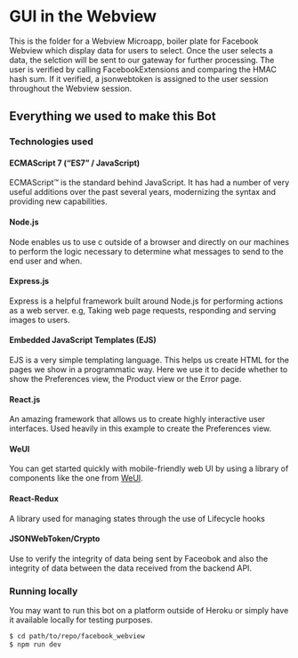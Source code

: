 # GUI in the Webview
This is the folder for a Webview Microapp, boiler plate for Facebook Webview which display data for users to select. Once the user selects a data, the selction will be sent to our gateway for further processing.
The user is verified by calling FacebookExtensions and comparing the HMAC hash sum. If it verified, a jsonwebtoken is assigned to the user session throughout the Webview session.

## Everything we used to make this Bot

### Technologies used
#### ECMAScript 7 (“ES7” / JavaScript)
ECMAScript™ is the standard behind JavaScript. It has had a number of very useful additions over the past several years, modernizing the syntax and providing new capabilities.

#### Node.js
Node enables us to use c outside of a browser and directly on our machines to perform the logic necessary to determine what messages to send to the end user and when.

#### Express.js
Express is a helpful framework built around Node.js for performing actions as a web server. e.g, Taking web page requests, responding and serving images to users.

#### Embedded JavaScript Templates (EJS)
EJS is a very simple templating language. This helps us create HTML for the pages we show in a programmatic way. Here we use it to decide whether to show the Preferences view, the Product view or the Error page.

#### React.js
An amazing framework that allows us to create highly interactive user interfaces. Used heavily in this example to create the Preferences view.

#### WeUI
You can get started quickly with mobile-friendly web UI by using a library of components like the one from [WeUI](https://weui.io/).

#### React-Redux
A library used for managing states through the use of Lifecycle hooks

#### JSONWebToken/Crypto
Use to verify the integrity of data being sent by Faceobok and also the integrity of data between the data received from the backend API.

### Running locally
You may want to run this bot on a platform outside of Heroku or simply have it available locally for testing purposes.
```bash
$ cd path/to/repo/facebook_webview
$ npm run dev
```
